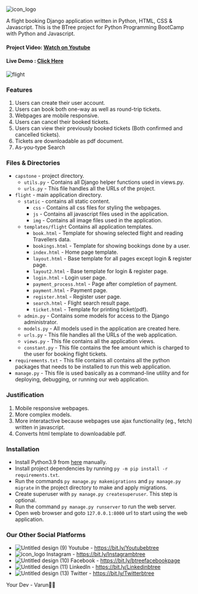 ![icon_logo](https://github.com/varun-FSDeveloper/BTreeFlight/assets/153975508/7b010aed-1466-46e3-8636-891bf59dcb25)



A flight booking Django application written in Python, HTML, CSS & Javascript.
This is the BTree project for Python Programming BootCamp with Python and Javascript.

#### Project Video: [Watch on Youtube](https://www.youtube.com/channel/UC3CWkAYRbqUFLq6wQF-VyPw)
#### Live Demo : [Click Here](http://54.175.64.42:8000/)


<img alt="flight" src="https://github.com/varun-FSDeveloper/BTreeFlight/assets/153975508/4a12264a-0f7c-474e-a9af-03e91b05f4e8.png">


### Features
1. Users can create their user account.
2. Users can book both one-way as well as round-trip tickets.
3. Webpages are mobile responsive.
4. Users can cancel their booked tickets.
5. Users can view their previously booked tickets (Both confirmed and cancelled tickets).
6. Tickets are downloadable as pdf document.
7. As-you-type Search

### Files & Directories
  - `capstone` - project directory.
    - `utils.py` - Contains all Django helper functions used in views.py.
    - `urls.py` - This file handles all the URLs of the project.
  - `flight` - main application directory.
    - `static` - contains all static content.
        - `css` - Contains all css files for styling the webpages.
        - `js` - Contains all javascript files used in the application.
        - `img` - Contains all image files used in the application.
    - `templates/flight` Contains all application templates.
        - `book.html` - Template for showing selected flight and reading Travellers data.
        - `bookings.html` - Template for showing bookings done by a user.
        - `index.html` - Home page template.
        - `layout.html` - Base template for all pages except login & register page.
        - `layout2.html` - Base template for login & register page.
        - `login.html` - Login user page.
        - `payment_process.html` - Page after completion of payment.
        - `payment.html` - Payment page.
        - `register.html` - Register user page.
        - `search.html` - Flight search result page.
        - `ticket.html` - Template for printing ticket(pdf).
    - `admin.py` - Contains some models for access to the Django administrator.
    - `models.py` - All models used in the application are created here.
    - `urls.py` - This file handles all the URLs of the web application.
    - `views.py` - This file contains all the application views.
    - `constant.py` - This file contains the fee amount which is charged to the user for booking flight tickets.
  - `requirements.txt` - This file contains all contains all the python packages that needs to be installed to run this web application.
  - `manage.py` - This file is used basically as a command-line utility and for deploying, debugging, or running our web application.

### Justification

1. Mobile responsive webpages.
2. More complex models.
3. More interatactive because webpages use ajax functionality (eg., fetch) written in javascript.
4. Converts html template to downloadable pdf.

### Installation

- Install Python3.9 from [here](https://www.python.org/downloads/) manually.
- Install project dependencies by running `py -m pip install -r requirements.txt`.
- Run the commands `py manage.py makemigrations` and `py manage.py migrate` in the project directory to make and apply migrations.
- Create superuser with `py manage.py createsuperuser`. This step is optional.
- Run the command `py manage.py runserver` to run the web server.
- Open web browser and goto `127.0.0.1:8000` url to start using the web application.

### Our Other Social Platforms

- ![Untitled design (9)](https://github.com/varun-FSDeveloper/BTreeFlight/assets/153975508/33ae95e1-c4d7-47d3-a160-90a6f060896b) Youtube - https://bit.ly/Youtubebtree
- ![icon_logo](https://github.com/varun-FSDeveloper/BTreeFlight/assets/153975508/948141f8-8cdc-4ef1-9615-0fb06cd35574) Instagram - https://bit.ly/Instagrambtree 
- ![Untitled design (10)](https://github.com/varun-FSDeveloper/BTreeFlight/assets/153975508/51189b66-5f75-43fc-a992-dca4805152a0) Facebook - https://bit.ly/btreefacebookpage 
- ![Untitled design (11)](https://github.com/varun-FSDeveloper/BTreeFlight/assets/153975508/0177cf07-7034-41fb-a41c-e292b2eea000) LinkedIn - https://bit.ly/Linkedinbtree 
- ![Untitled design (13)](https://github.com/varun-FSDeveloper/BTreeFlight/assets/153975508/81b02b10-6291-4aeb-8f14-d3f296f2698b) Twitter - https://bit.ly/Twitterbtree 

 Your Dev - Varun👍🏻
